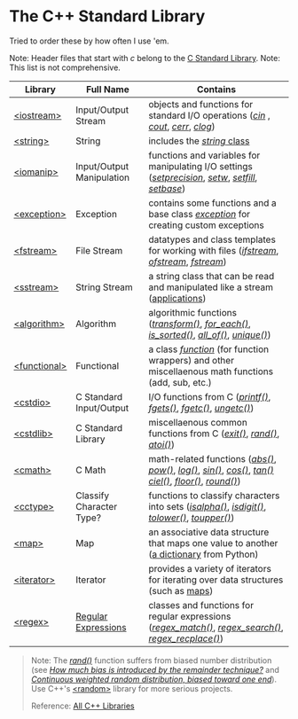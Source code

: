 # The C++ Standard Library
Tried to order these by how often I use 'em.

Note: Header files that start with _c_ belong to the [C Standard Library](https://github.com/EthanC2/Notes-and-Writeups/blob/main/C/C%20Standard%20Library/README.md).
Note: This list is not comprehensive.

| Library | Full Name | Contains |
| ------- | --------- | -------- |
| [\<iostream\>](https://en.cppreference.com/w/cpp/header/iostream) | Input/Output Stream | objects and functions for standard I/O operations ([_cin_](https://en.cppreference.com/w/cpp/io/cin) , [_cout_](https://en.cppreference.com/w/cpp/io/cout), [_cerr_](https://en.cppreference.com/w/cpp/io/cerr), [_clog_](https://en.cppreference.com/w/cpp/io/clog)) |
| [\<string\>](https://en.cppreference.com/w/cpp/header/string) | String | includes the [_string_ class](https://www.geeksforgeeks.org/stdstring-class-in-c/) |
| [\<iomanip\>](https://en.cppreference.com/w/cpp/header/iomanip) | Input/Output Manipulation | functions and variables for manipulating I/O settings ([_setprecision_](https://en.cppreference.com/w/cpp/io/manip/setprecision), [_setw_](https://en.cppreference.com/w/cpp/io/manip/setw), [_setfill_](https://en.cppreference.com/w/cpp/io/manip/setfill), [_setbase_](https://en.cppreference.com/w/cpp/io/manip/setbase)) |
| [\<exception\>](https://en.cppreference.com/w/cpp/header/exception) | Exception | contains some functions and a base class [_exception_](https://en.cppreference.com/w/cpp/error/exception) for creating custom exceptions |
| [\<fstream\>](https://en.cppreference.com/w/cpp/header/fstream) | File Stream | datatypes and class templates for working with files ([_ifstream_](https://www.cplusplus.com/reference/fstream/ifstream/), [_ofstream_](https://www.cplusplus.com/reference/fstream/ofstream/), [_fstream_](https://www.cplusplus.com/reference/fstream/fstream/)) |
| [\<sstream\>](https://en.cppreference.com/w/cpp/header/sstream) | String Stream | a string class that can be read and manipulated like a stream ([applications](https://www.geeksforgeeks.org/stringstream-c-applications/)) |
| [\<algorithm\>](https://en.cppreference.com/w/cpp/header/algorithm) | Algorithm | algorithmic functions ([_transform()_](https://en.cppreference.com/w/cpp/algorithm/ranges/transform), [_for\_each()_](https://en.cppreference.com/w/cpp/algorithm/for_each), [_is\_sorted()_](https://en.cppreference.com/w/cpp/algorithm/is_sorted), [_all\_of()_](https://en.cppreference.com/w/cpp/algorithm/all_any_none_of), [_unique()_](https://en.cppreference.com/w/cpp/algorithm/unique)) |
| [\<functional\>](https://www.cplusplus.com/reference/functional/) | Functional | a class [_function_](https://en.cppreference.com/w/cpp/utility/functional/function) (for function wrappers) and other miscellaenous math functions (add, sub, etc.) |
| [\<cstdio\>](https://en.cppreference.com/w/cpp/header/cstdio) | C Standard Input/Output | I/O functions from C ([_printf()_](https://en.cppreference.com/w/cpp/io/c/fprintf), [_fgets()_](https://en.cppreference.com/w/cpp/io/c/fgets), [_fgetc()_](https://en.cppreference.com/w/cpp/io/c/fgetc), [_ungetc()_](https://en.cppreference.com/w/cpp/io/c/ungetc)) |
| [\<cstdlib\>](https://en.cppreference.com/w/cpp/utility/program/exit) | C Standard Library | miscellaenous common functions from C ([_exit()_](https://en.cppreference.com/w/cpp/utility/program/exit), [_rand()_](https://en.cppreference.com/w/cpp/numeric/random/rand), [_atoi()_](https://en.cppreference.com/w/cpp/string/byte/atoi)) |
| [\<cmath\>](https://en.cppreference.com/w/cpp/header/cmath) | C Math | math-related functions ([_abs()_](https://en.cppreference.com/w/cpp/numeric/math/fabs), [_pow()_](https://en.cppreference.com/w/cpp/numeric/math/pow), [_log()_](https://en.cppreference.com/w/cpp/numeric/math/log), [_sin()_](https://en.cppreference.com/w/cpp/numeric/math/sin), [_cos()_](https://en.cppreference.com/w/cpp/numeric/math/cos), [_tan()_](https://en.cppreference.com/w/cpp/numeric/math/tan) [_ciel()_](https://en.cppreference.com/w/cpp/numeric/math/ceil), [_floor()_](https://en.cppreference.com/w/cpp/numeric/math/floor), [_round()_](https://en.cppreference.com/w/cpp/numeric/math/round)) |
| [\<cctype\>](https://en.cppreference.com/w/cpp/header/cctype) | Classify Character Type? | functions to classify characters into sets ([_isalpha()_](https://en.cppreference.com/w/cpp/string/byte/isalpha), [_isdigit()_](https://en.cppreference.com/w/cpp/string/byte/isdigit), [_tolower()_](https://en.cppreference.com/w/cpp/string/byte/tolower), [_toupper()_](https://en.cppreference.com/w/cpp/string/byte/toupper)) |
| [\<map\>](https://en.cppreference.com/w/cpp/header/map) | Map | an associative data structure that maps one value to another ([a dictionary](https://www.geeksforgeeks.org/python-dictionary/) from Python) |
| [\<iterator\>](https://en.cppreference.com/w/cpp/header/iterator) | Iterator | provides a variety of iterators for iterating over data structures (such as [maps](https://www.geeksforgeeks.org/map-associative-containers-the-c-standard-template-library-stl/)) |
| [\<regex\>](https://en.cppreference.com/w/cpp/header/regex) | [Regular Expressions](https://www.computerhope.com/jargon/r/regex.htm) | classes and functions for regular expressions ([_regex\_match()_](https://en.cppreference.com/w/cpp/regex/regex_match), [_regex\_search()_](https://en.cppreference.com/w/cpp/regex/regex_search), [_regex\_recplace()_](https://en.cppreference.com/w/cpp/regex/regex_replace)) |
> Note: The [_rand()_](https://en.cppreference.com/w/cpp/numeric/random/rand) function suffers from biased number distribution (see [_How much bias is introduced by the remainder technique?_](https://ericlippert.com/2013/12/16/how-much-bias-is-introduced-by-the-remainder-technique/) and [_Continuous weighted random distribution, biased toward one end_](https://gamedev.stackexchange.com/questions/12638/continuous-weighted-random-distribution-biased-toward-one-end)). 
> Use C++'s [\<random\>](https://en.cppreference.com/w/cpp/header/random) library for more serious projects. <br />
>
> Reference: [All C++ Libraries](https://en.cppreference.com/w/cpp/header)
